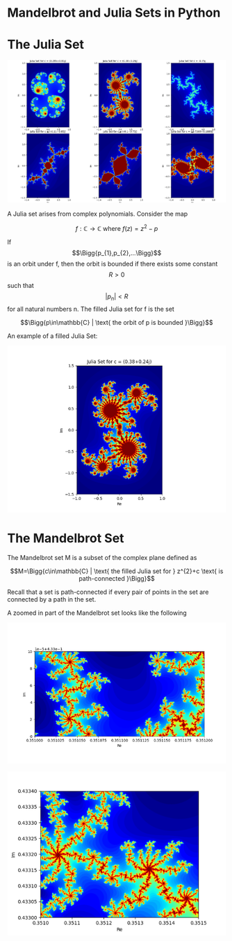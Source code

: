 # Mandelbrot and Julia Sets in Python

# The Julia Set

![Julia Sets](https://github.com/ArmandtErasmus/mandelbrot_and_julia/blob/main/julia02.png)

A Julia set arises from complex polynomials. Consider the map

$$f:\mathbb{C}\rightarrow\mathbb{C} \text{ where } f(z)=z^{2}-p$$


If $$\Bigg{p_{1},p_{2},...\Bigg}$$ is an orbit under f, then the orbit is bounded if there exists some constant $$R>0$$ such that $$|p_{n}|<R$$ for all natural numbers n. The filled Julia set for f is the set 

$$\Bigg{p\in\mathbb{C} | \text{ the orbit of p is bounded }\Bigg}$$

An example of a filled Julia Set:

![Filled Julia Set](https://github.com/ArmandtErasmus/mandelbrot_and_julia/blob/main/julia01.png)

# The Mandelbrot Set

The Mandelbrot set M is a subset of the complex plane defined as

$$M=\Bigg{c\in\mathbb{C} | \text{ the filled Julia set for } z^{2}+c \text{ is path-connected }\Bigg}$$

Recall that a set is path-connected if every pair of points in the set are connected by a path in the set.

A zoomed in part of the Mandelbrot set looks like the following

![Filled Julia Set](https://github.com/ArmandtErasmus/mandelbrot_and_julia/blob/main/mandel02.png)

![Filled Julia Set](https://github.com/ArmandtErasmus/mandelbrot_and_julia/blob/main/mandel01.png)
